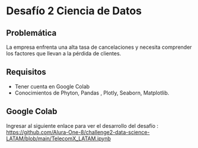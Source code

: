 # Desafío 2 Ciencia de Datos

## Problemática
 La empresa enfrenta una alta tasa de cancelaciones y necesita comprender los factores que llevan a la pérdida de clientes.

## Requisitos

* Tener cuenta en Google Colab
* Conocimientos de Phyton, Pandas , Plotly, Seaborn, Matplotlib.

## Google Colab

Ingresar al siguiente enlace para ver el desarrollo del desafío : https://github.com/Alura-One-8/challenge2-data-science-LATAM/blob/main/TelecomX_LATAM.ipynb